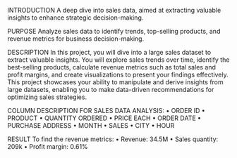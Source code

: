 INTRODUCTION
A deep dive into sales data, aimed at extracting valuable
insights to enhance strategic decision-making.

PURPOSE
Analyze sales data to identify trends, top-selling products, and revenue metrics for
business decision-making.

DESCRIPTION
In this project, you will dive into a large sales dataset to extract valuable insights. You
will explore sales trends over time, identify the best-selling products, calculate revenue
metrics such as total sales and profit margins, and create visualizations to present your
findings effectively. This project showcases your ability to manipulate and derive insights
from large datasets, enabling you to make data-driven recommendations for optimizing
sales strategies.

COLUMN DESCRIPTION FOR SALES DATA ANALYSIS:
• ORDER ID
• PRODUCT
• QUANTITY ORDERED
• PRICE EACH
• ORDER DATE
• PURCHASE ADDRESS
• MONTH
• SALES
• CITY
• HOUR

RESULT
To find the revenue metrics:
• Revenue: 34.5M 
• Sales quantity: 209k
• Profit margin: 0.61%

